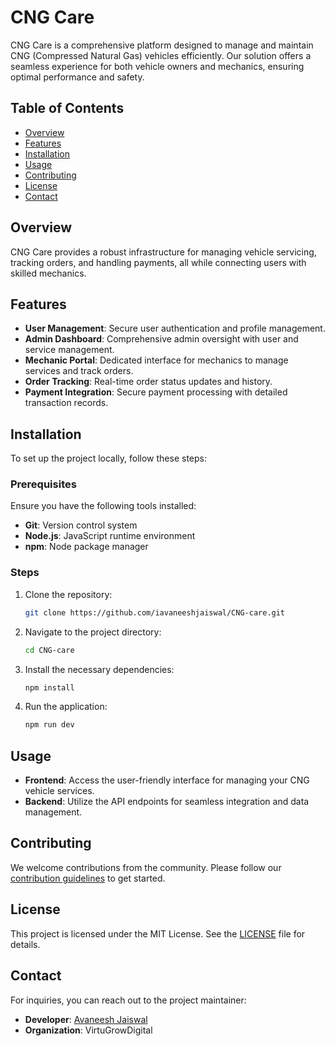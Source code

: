 # CNG Care

CNG Care is a comprehensive platform designed to manage and maintain CNG (Compressed Natural Gas) vehicles efficiently. Our solution offers a seamless experience for both vehicle owners and mechanics, ensuring optimal performance and safety.

## Table of Contents

- [Overview](#overview)
- [Features](#features)
- [Installation](#installation)
- [Usage](#usage)
- [Contributing](#contributing)
- [License](#license)
- [Contact](#contact)

## Overview

CNG Care provides a robust infrastructure for managing vehicle servicing, tracking orders, and handling payments, all while connecting users with skilled mechanics.

## Features

- **User Management**: Secure user authentication and profile management.
- **Admin Dashboard**: Comprehensive admin oversight with user and service management.
- **Mechanic Portal**: Dedicated interface for mechanics to manage services and track orders.
- **Order Tracking**: Real-time order status updates and history.
- **Payment Integration**: Secure payment processing with detailed transaction records.

## Installation

To set up the project locally, follow these steps:

### Prerequisites

Ensure you have the following tools installed:

- **Git**: Version control system
- **Node.js**: JavaScript runtime environment
- **npm**: Node package manager

### Steps

1. Clone the repository:

   ```bash
   git clone https://github.com/iavaneeshjaiswal/CNG-care.git
   ```

2. Navigate to the project directory:

   ```bash
   cd CNG-care
   ```

3. Install the necessary dependencies:

   ```bash
   npm install
   ```

4. Run the application:

   ```bash
   npm run dev
   ```

## Usage

- **Frontend**: Access the user-friendly interface for managing your CNG vehicle services.
- **Backend**: Utilize the API endpoints for seamless integration and data management.

## Contributing

We welcome contributions from the community. Please follow our [contribution guidelines](CONTRIBUTING.md) to get started.

## License

This project is licensed under the MIT License. See the [LICENSE](LICENSE) file for details.

## Contact

For inquiries, you can reach out to the project maintainer:

- **Developer**: [Avaneesh Jaiswal](https://github.com/iavaneeshjaiswal)
- **Organization**: VirtuGrowDigital
